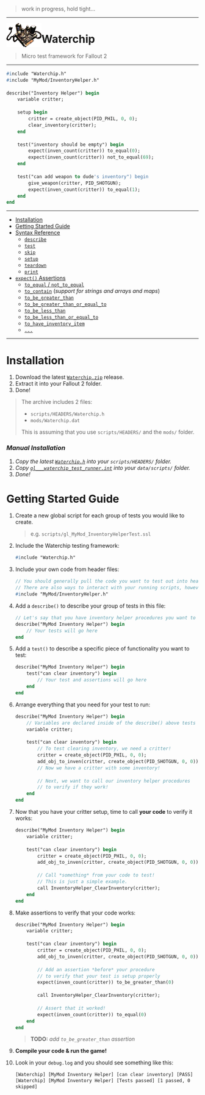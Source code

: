 > work in progress, hold tight...

---

<img src="https://github.com/mrowrpurr/Waterchip/blob/main/images/waterchip.gif?raw=true" align="left">

# Waterchip 

> Micro test framework for Fallout 2

---

```pas
#include "Waterchip.h"
#include "MyMod/InventoryHelper.h"

describe("Inventory Helper") begin
    variable critter;

    setup begin
        critter = create_object(PID_PHIL, 0, 0);
        clear_inventory(critter);
    end

    test("inventory should be empty") begin
        expect(inven_count(critter)) to_equal(0);
        expect(inven_count(critter)) not_to_equal(69);
    end

    test("can add weapon to dude's inventory") begin
        give_weapon(critter, PID_SHOTGUN);
        expect(inven_count(critter)) to_equal(1);
    end
end
```

---

- [Installation](#installation)
- [Getting Started Guide](#getting-started-guide)
- [Syntax Reference](#)
  - [`describe`](#)
  - [`test`](#)
  - [`skip`](#)
  - [`setup`](#)
  - [`teardown`](#)
  - [`print`](#)
- [`expect()` Assertions](#)
  - [`to_equal` / `not_to_equal`]()
  - [`to_contain`]() (_support for strings and arrays and maps_)
  - [`to_be_greater_than`]()
  - [`to_be_greater_than_or_equal_to`]()
  - [`to_be_less_than`]()
  - [`to_be_less_than_or_equal_to`]()
  - [`to_have_inventory_item`]()
  - [`...`]()

---

# Installation

1. Download the latest [`Waterchip.zip`](https://github.com/mrowrpurr/Waterchip/releases/latest/download/Waterchip.zip) release.
2. Extract it into your Fallout 2 folder.
3. Done!

> The archive includes 2 files:
> 
> - `scripts/HEADERS/Waterchip.h`
> - `mods/Waterchip.dat`
>
> This is assuming that you use `scripts/HEADERS/` and the `mods/` folder.

### _Manual Installation_

1. _Copy the latest [`Waterchip.h`](https://raw.githubusercontent.com/mrowrpurr/Waterchip/main/scripts/headers/Waterchip.h) into your `scripts/HEADERS/` folder._
2. _Copy [`gl___waterchip_test_runner.int`](https://github.com/mrowrpurr/Waterchip/raw/main/data/scripts/gl___waterchip_test_runner.int) into your `data/scripts/` folder._
3. _Done!_

# Getting Started Guide

1. Create a new global script for each group of tests you would like to create.
   > e.g. `scripts/gl_MyMod_InventoryHelperTest.ssl`

2. Include the Waterchip testing framework:
    ```pas
    #include "Waterchip.h"
    ```

3. Include your own code from header files:
    ```pas
    // You should generally pull the code you want to test out into headers.
    // There are also ways to interact with your running scripts, however.
    #include "MyMod/InventoryHelper.h"
    ```

4. Add a `describe()` to describe your group of tests in this file:
    ```pas
    // Let's say that you have inventory helper procedures you want to test
    describe("MyMod Inventory Helper") begin
        // Your tests will go here
    end
    ```

5. Add a `test()` to describe a specific piece of functionality you want to test:
    ```pas
    describe("MyMod Inventory Helper") begin
        test("can clear inventory") begin
            // Your test and assertions will go here
        end
    end
    ```

6. Arrange everything that you need for your test to run:
    ```pas
    describe("MyMod Inventory Helper") begin
        // Variables are declared inside of the describe() above tests
        variable critter;

        test("can clear inventory") begin
            // To test clearing inventory, we need a critter!
            critter = create_object(PID_PHIL, 0, 0);
            add_obj_to_inven(critter, create_object(PID_SHOTGUN, 0, 0));
            // Now we have a critter with some inventory!

            // Next, we want to call our inventory helper procedures
            // to verify if they work! 
        end
    end
    ```

7. Now that you have your critter setup, time to call **your code** to verify it works:
    ```pas
    describe("MyMod Inventory Helper") begin
        variable critter;

        test("can clear inventory") begin
            critter = create_object(PID_PHIL, 0, 0);
            add_obj_to_inven(critter, create_object(PID_SHOTGUN, 0, 0));

            // Call *something* from your code to test!
            // This is just a simple example.
            call InventoryHelper_ClearInventory(critter);
        end
    end
    ```

8. Make assertions to verify that your code works:
    ```pas
    describe("MyMod Inventory Helper") begin
        variable critter;

        test("can clear inventory") begin
            critter = create_object(PID_PHIL, 0, 0);
            add_obj_to_inven(critter, create_object(PID_SHOTGUN, 0, 0));

            // Add an assertion *before* your procedure
            // to verify that your test is setup properly
            expect(inven_count(critter)) to_be_greater_than(0)

            call InventoryHelper_ClearInventory(critter);

            // Assert that it worked!
            expect(inven_count(critter)) to_equal(0)
        end
    end
    ```
    > **TODO:** _add `to_be_greater_than` assertion_

9. **Compile your code & run the game!**

10. Look in your `debug.log` and you should see something like this:
    ```
    [Waterchip] [MyMod Inventory Helper] [can clear inventory] [PASS]
    [Waterchip] [MyMod Inventory Helper] [Tests passed] [1 passed, 0 skipped]
    ```
